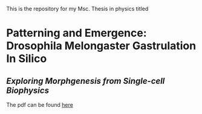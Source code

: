 This is the repository for my Msc. Thesis in physics titled

# Patterning and Emergence: Drosophila Melongaster Gastrulation In Silico
## _Exploring Morphgenesis from Single-cell Biophysics_

The pdf can be found [here](/Thesis.pdf)

 
